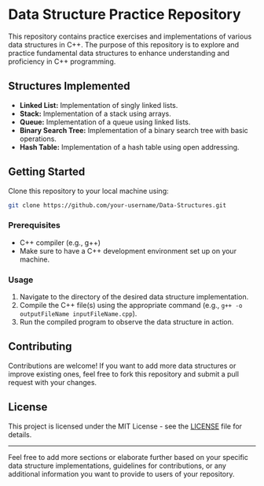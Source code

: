 # Data Structure Practice Repository

This repository contains practice exercises and implementations of various data structures in C++. The purpose of this repository is to explore and practice fundamental data structures to enhance understanding and proficiency in C++ programming.

## Structures Implemented

- **Linked List:** Implementation of singly linked lists.
- **Stack:** Implementation of a stack using arrays.
- **Queue:** Implementation of a queue using linked lists.
- **Binary Search Tree:** Implementation of a binary search tree with basic operations.
- **Hash Table:** Implementation of a hash table using open addressing.

## Getting Started

Clone this repository to your local machine using:

```bash
git clone https://github.com/your-username/Data-Structures.git
```

### Prerequisites

- C++ compiler (e.g., g++)
- Make sure to have a C++ development environment set up on your machine.

### Usage

1. Navigate to the directory of the desired data structure implementation.
2. Compile the C++ file(s) using the appropriate command (e.g., `g++ -o outputFileName inputFileName.cpp`).
3. Run the compiled program to observe the data structure in action.

## Contributing

Contributions are welcome! If you want to add more data structures or improve existing ones, feel free to fork this repository and submit a pull request with your changes.

## License

This project is licensed under the MIT License - see the [LICENSE](LICENSE) file for details.

---

Feel free to add more sections or elaborate further based on your specific data structure implementations, guidelines for contributions, or any additional information you want to provide to users of your repository.
